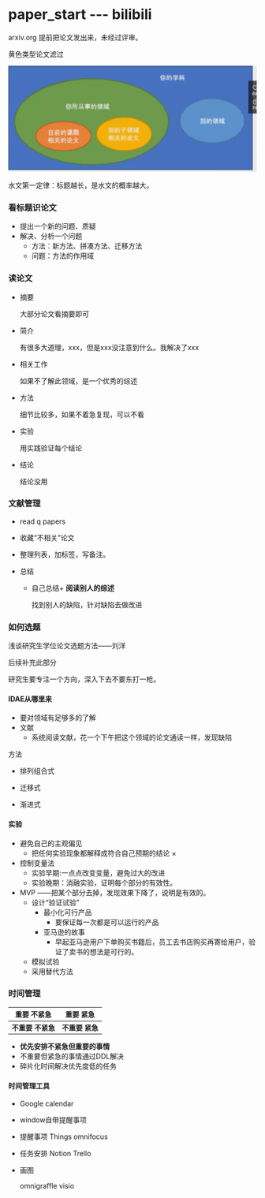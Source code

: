 # paper_start --- bilibili

arxiv.org 提前把论文发出来，未经过评审。

黄色类型论文滤过

![image-20210120194948955](paper_start.assets/image-20210120194948955.png)

水文第一定律：标题越长，是水文的概率越大。



### 看标题识论文

+ 提出一个新的问题、质疑
+ 解决、分析一个问题
  + 方法：新方法、拼凑方法、迁移方法
  + 问题：方法的作用域

### 读论文

+ 摘要

  大部分论文看摘要即可

+ 简介

  有很多大道理，xxx，但是xxx没注意到什么。我解决了xxx

+ 相关工作

  如果不了解此领域，是一个优秀的综述

+ 方法

  细节比较多，如果不着急复现，可以不看

+ 实验

  用实践验证每个结论

+ 结论

  结论没用

### 文献管理

+ read q papers 

+ 收藏“不相关”论文

+ 整理列表，加标签，写备注。

+ 总结

  + 自己总结+ **阅读别人的综述** 

    找到别人的缺陷，针对缺陷去做改进

### 如何选题

浅谈研究生学位论文选题方法——刘洋

后续补充此部分

研究生要专注一个方向，深入下去不要东打一枪。

#### IDAE从哪里来

+ 要对领域有足够多的了解
+ 文献
  + 系统阅读文献，花一个下午把这个领域的论文通读一样，发现缺陷

方法

+ 排列组合式

+ 迁移式

+ 渐进式



#### 实验

+ 避免自己的主观偏见
  + 把任何实验现象都解释成符合自己预期的结论 ×
+ 控制变量法
  + 实验早期:一点点改变变量，避免过大的改进
  + 实验晚期：消融实验，证明每个部分的有效性。
+ MVP ——把某个部分去掉，发现效果下降了，说明是有效的。
  + 设计“验证试验”
    + 最小化可行产品
      + 要保证每一次都是可以运行的产品
    + 亚马逊的故事
      + 早起亚马逊用户下单购买书籍后，员工去书店购买再寄给用户，验证了卖书的想法是可行的。
  + 模拟试验
  + 采用替代方法

#### 



### 时间管理

| 重要 不紧急       | 重要 紧急       |
| ----------------- | --------------- |
| **不重要 不紧急** | **不重要 紧急** |

+ **优先安排不紧急但重要的事情**
+ 不重要但紧急的事情通过DDL解决
+ 碎片化时间解决优先度低的任务

#### 时间管理工具

+ Google calendar
+ window自带提醒事项
+ 提醒事项  Things  omnifocus
+ 任务安排 Notion Trello

+ 画图

  omnigraffle visio





